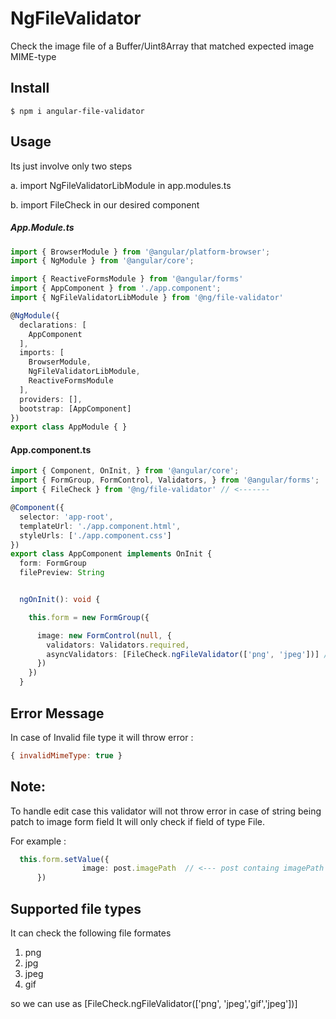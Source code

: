 # NgFileValidator

Check the image file of a Buffer/Uint8Array that matched expected image MIME-type

## Install
```
$ npm i angular-file-validator
```

## Usage

Its just involve only two steps

a. import NgFileValidatorLibModule in app.modules.ts

b. import FileCheck in our desired component

##### App.Module.ts

```ts
import { BrowserModule } from '@angular/platform-browser';
import { NgModule } from '@angular/core';

import { ReactiveFormsModule } from '@angular/forms'
import { AppComponent } from './app.component';
import { NgFileValidatorLibModule } from '@ng/file-validator'

@NgModule({
  declarations: [
    AppComponent
  ],
  imports: [
    BrowserModule,
    NgFileValidatorLibModule,
    ReactiveFormsModule
  ],
  providers: [],
  bootstrap: [AppComponent]
})
export class AppModule { }

```

#### App.component.ts

```ts
import { Component, OnInit, } from '@angular/core';
import { FormGroup, FormControl, Validators, } from '@angular/forms';
import { FileCheck } from '@ng/file-validator' // <-------

@Component({
  selector: 'app-root',
  templateUrl: './app.component.html',
  styleUrls: ['./app.component.css']
})
export class AppComponent implements OnInit {
  form: FormGroup
  filePreview: String


  ngOnInit(): void {

    this.form = new FormGroup({

      image: new FormControl(null, {
        validators: Validators.required,
        asyncValidators: [FileCheck.ngFileValidator(['png', 'jpeg'])] // <-------
      })
    })
  }

``` 
## Error Message
In case of Invalid file type it will throw error :
```js
{ invalidMimeType: true }
```

## Note:
To handle edit case this validator will not throw error in case of string being patch to image form field
It will only check if field of type File.

For example :

 
 ```ts
   this.form.setValue({
                 image: post.imagePath  // <--- post containg imagePath of type String  | it will be considered as valid
       })
 ```

## Supported file types
 It can check the following file formates
 1. png
 2. jpg
 3. jpeg
 4. gif
 
 so we can use as  [FileCheck.ngFileValidator(['png', 'jpeg','gif','jpeg'])]
